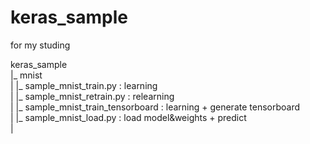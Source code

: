 # keras_sample

for my studing  
   
keras_sample  
|_ mnist    
|     |_ sample_mnist_train.py : learning  
|     |_ sample_mnist_retrain.py : relearning  
|     |_ sample_mnist_train_tensorboard : learning + generate tensorboard  
|     |_ sample_mnist_load.py : load model&weights + predict  
|


